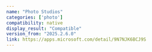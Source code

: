 ```yaml
---
name: "Photo Studios"
categories: ['photo']
compatibility: native
display_result: "Compatible"
version_from: "2025.2.6.0"
link: https://apps.microsoft.com/detail/9N7NJK6BCJ9S
---
```


